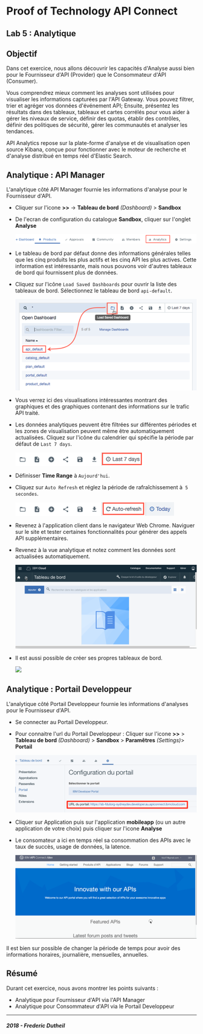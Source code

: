 # Proof of Technology API Connect

## Lab 5 : Analytique 

## Objectif 

Dans cet exercice, nous allons découvrir les capacités d'Analyse aussi bien pour le Fournisseur d'API (Provider) que le Consommateur d'API (Consumer).

Vous comprendrez mieux comment les analyses sont utilisées pour visualiser les informations capturées par l'API Gateway. Vous pouvez filtrer, trier et agréger vos données d'événement API; Ensuite, présentez les résultats dans des tableaux, tableaux et cartes corrélés pour vous aider à gérer les niveaux de service, définir des quotas, établir des contrôles, définir des politiques de sécurité, gérer les communautés et analyser les tendances. 

API Analytics repose sur la plate-forme d'analyse et de visualisation open source Kibana, conçue pour fonctionner avec le moteur de recherche et d'analyse distribué en temps réel d'Elastic Search.


## Analytique : API Manager

L'analytique côté API Manager fournie les informations d'analyse pour le Fournisseur d'API.

- Cliquer sur l'icone **>>** -> **Tableau de bord** *(Dashboard)* > **Sandbox**

- De l'ecran de configuration du catalogue **Sandbox**, cliquer sur l'onglet **Analyse**

    ![](./img/analytics-tab.png)


- Le tableau de bord par défaut donne des informations générales telles que les cinq produits les plus actifs et les cinq API les plus actives. Cette information est intéressante, mais nous pouvons voir d'autres tableaux de bord qui fournissent plus de données.

- Cliquez sur l'icône `Load Saved Dashboards` pour ouvrir la liste des tableaux de bord. Sélectionnez le tableau de bord `api-default`.

    ![](./img/switch-dashboards.png)

- Vous verrez ici des visualisations intéressantes montrant des graphiques et des graphiques contenant des informations sur le trafic API traité.

- Les données analytiques peuvent être filtrées sur différentes périodes et les zones de visualisation peuvent même être automatiquement actualisées. Cliquez sur l'icône du calendrier qui spécifie la période par défaut de `Last 7 days`.

    ![](./img/last-7-days.png)

- Définisser **Time Range** à `Aujourd'hui`.
	
- Cliquez sur `Auto Refresh` et réglez la période de rafraîchissement à` 5 secondes`.

    ![](./img/auto-refresh.png)

- Revenez à l'application client dans le navigateur Web Chrome. Naviguer sur le site et tester certaines fonctionnalités pour générer des appels API supplémentaires.

- Revenez à la vue analytique et notez comment les données sont actualisées automatiquement.

    ![](img/analytiqueprovider.gif)

- Il est aussi possible de créer ses propres tableaux de bord.

    ![](./img/AnalyticPersonalisationTableaudebord.gif)

## Analytique : Portail Developpeur

L'analytique côté Portail Developpeur fournie les informations d'analyses pour le Fournisseur d'API.

- Se connecter au Portail Developpeur. 

- Pour connaitre l'url du Portail Developpeur : Cliquer sur l'icone **>>** > **Tableau de bord** *(Dashboard)* > **Sandbox** > **Paramêtres** *(Settings)*> **Portail** 

    ![](img/urlportal.png)

- Cliquer sur Application puis sur l'application **mobileapp** (ou un autre application de votre choix) puis cliquer sur l'icone **Analyse**

- Le consomateur a ici en temps réel sa consommation des APIs avec le taux de succès, usage de données, la latence.

    ![](img/analytiqueconsumer.gif)

Il est bien sur possible de changer la période de temps pour avoir des informations horaires, journalière, mensuelles, annuelles.

## Résumé

Durant cet exercice, nous avons montrer les points suivants :
 
- Analytique pour Fournisseur d'API via l'API Manager
- Analytique pour Consommateur d'API via le Portail Developpeur

---
##### 2018 - Frederic Dutheil